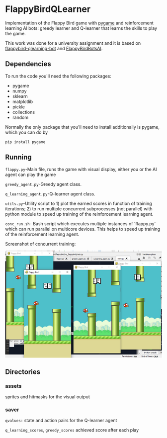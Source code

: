 # FlappyBirdQLearner
Implementation of the Flappy Bird game with [pygame](https://www.pygame.org/news) and reinforcement learning AI bots: greedy learner and Q-learner that learns the skills to play the game. 

This work was done for a university assignment and it is based on [flappybird-qlearning-bot](https://github.com/chncyhn/flappybird-qlearning-bot) and [FlappyBirdBotsAI](https://github.com/martinglova/FlappyBirdBotsAI).


## Dependencies
To run the code you'll need the following packages:

* pygame
* numpy
* sklearn
* matplotlib
* pickle
* collections
* random

Normally the only package that you'll need to install additionally is pygame, which you can do by
    
    pip install pygame

## Running
`flappy.py`-Main file, runs the game with visual display, either you or the AI agent can play the game 

`greedy_agent.py`-Greedy agent class.

`q_learning_agent.py`-Q-learner agent class.

`utils.py`-Utility script to 1) plot the earned scores in function of training iterations; 2) to run multiple concurrent subprocesses (not parallel) with python module to speed up training of the reinforcement learning agent.

`conc_run.sh`- Bash script which executes multiple instances of 'flappy.py' which can run parallel on multicore devices. This helps to speed up training of the reinforcement learning agent.

Screenshot of concurrent training:

![conc_training](https://github.com/kismarci/FlappyBirdQLearner/blob/main/assets/concurrent_training.png)

## Directories

### assets

sprites and hitmasks for the visual output

### saver

`qvalues:` state and action pairs for the Q-learner agent

`q_learning_scores`, `greedy_scores`  achieved score after each play 
